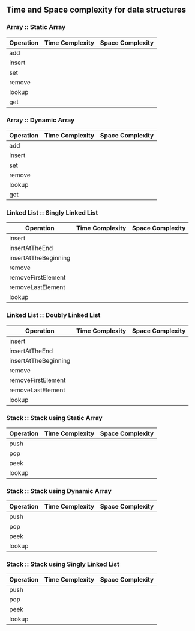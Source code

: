 ## Time and Space complexity for data structures

### Array :: Static Array

| Operation | Time Complexity | Space Complexity |  
|-----------|-----------------|------------------|
| add       |                 |                  |
| insert    |                 |                  |
| set       |                 |                  |
| remove    |                 |                  |
| lookup    |                 |                  |
| get       |                 |                  |

### Array :: Dynamic Array

| Operation | Time Complexity | Space Complexity |  
|-----------|-----------------|------------------|
| add       |                 |                  |
| insert    |                 |                  |
| set       |                 |                  |
| remove    |                 |                  |
| lookup    |                 |                  |
| get       |                 |                  |

### Linked List :: Singly Linked List

| Operation            | Time Complexity | Space Complexity |  
|----------------------|-----------------|------------------|
| insert               |                 |                  |
| insertAtTheEnd       |                 |                  |
| insertAtTheBeginning |                 |                  |
| remove               |                 |                  |
| removeFirstElement   |                 |                  |
| removeLastElement    |                 |                  |
| lookup               |                 |                  |

### Linked List :: Doubly Linked List

| Operation            | Time Complexity | Space Complexity |  
|----------------------|-----------------|------------------|
| insert               |                 |                  |
| insertAtTheEnd       |                 |                  |
| insertAtTheBeginning |                 |                  |
| remove               |                 |                  |
| removeFirstElement   |                 |                  |
| removeLastElement    |                 |                  |
| lookup               |                 |                  |

### Stack :: Stack using Static Array

| Operation | Time Complexity | Space Complexity |  
|-----------|-----------------|------------------|
| push      |                 |                  |
| pop       |                 |                  |
| peek      |                 |                  |
| lookup    |                 |                  |

### Stack :: Stack using Dynamic Array

| Operation | Time Complexity | Space Complexity |  
|-----------|-----------------|------------------|
| push      |                 |                  |
| pop       |                 |                  |
| peek      |                 |                  |
| lookup    |                 |                  |

### Stack :: Stack using Singly Linked List

| Operation | Time Complexity | Space Complexity |  
|-----------|-----------------|------------------|
| push      |                 |                  |
| pop       |                 |                  |
| peek      |                 |                  |
| lookup    |                 |                  |